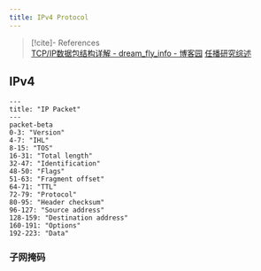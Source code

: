 ```yaml
---
title: IPv4 Protocol
---
```

> [!cite]- References  
> [TCP/IP数据包结构详解 - dream_fly_info - 博客园](https://www.cnblogs.com/larry-luo/p/10983633.html)
> [任播研究综述](https://www.jos.org.cn/html/2023/1/6435.htm)  
## IPv4  
```mermaid
---
title: "IP Packet"
---
packet-beta
0-3: "Version"
4-7: "IHL"
8-15: "TOS"
16-31: "Total length"
32-47: "Identification"
48-50: "Flags"
51-63: "Fragment offset"
64-71: "TTL"
72-79: "Protocol"
80-95: "Header checksum"
96-127: "Source address"
128-159: "Destination address"
160-191: "Options"
192-223: "Data"
```
### 子网掩码  